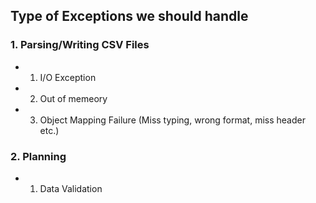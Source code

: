 ## Type of Exceptions we should handle
### 1. Parsing/Writing CSV Files
* 1. I/O Exception
* 2. Out of memeory 
* 3. Object Mapping Failure (Miss typing, wrong format, miss header etc.)

### 2. Planning 
* 1. Data Validation
